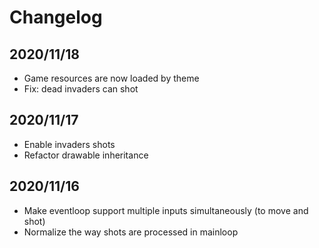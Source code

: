 # Changelog

## 2020/11/18

- Game resources are now loaded by theme
- Fix: dead invaders can shot

## 2020/11/17

- Enable invaders shots
- Refactor drawable inheritance

## 2020/11/16

- Make eventloop support multiple inputs simultaneously (to move and shot)
- Normalize the way shots are processed in mainloop
